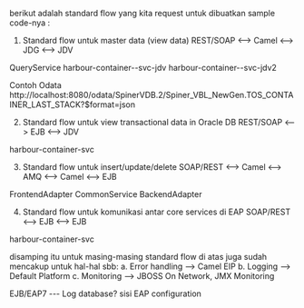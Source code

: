 berikut adalah standard flow yang kita request untuk dibuatkan sample code-nya :
1.  Standard flow untuk master data (view data)
REST/SOAP <-->  Camel <--> JDG <--> JDV

QueryService
harbour-container--svc-jdv
harbour-container--svc-jdv2

Contoh Odata
http://localhost:8080/odata/SpinerVDB.2/Spiner_VBL_NewGen.TOS_CONTAINER_LAST_STACK?$format=json


2.  Standard flow untuk view transactional data in Oracle DB
REST/SOAP <--> EJB <--> JDV

harbour-container-svc


3.  Standard flow untuk insert/update/delete
SOAP/REST <--> Camel <--> AMQ <--> Camel <--> EJB

FrontendAdapter
CommonService
BackendAdapter

4.  Standard flow untuk komunikasi antar core services di EAP
SOAP/REST <--> EJB <--> EJB

harbour-container-svc

disamping itu untuk masing-masing standard flow di atas juga sudah mencakup untuk hal-hal sbb:
a.  Error handling --> Camel EIP
b.  Logging --> Default Platform
c.  Monitoring --> JBOSS On Network, JMX Monitoring


EJB/EAP7
--- Log database? sisi EAP configuration
